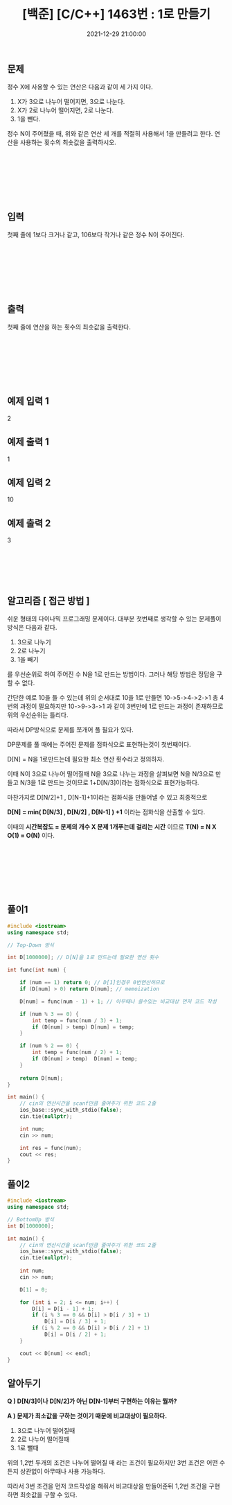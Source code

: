﻿---
title: "[백준] [C/C++] 1463번 : 1로 만들기 "
date: 2021-12-29 21:00:00
categories:
- 백준
tags:
- 백준
- 알고리즘
- 다이나믹 프로그래밍
---

## 문제

정수 X에 사용할 수 있는 연산은 다음과 같이 세 가지 이다.

1.  X가 3으로 나누어 떨어지면, 3으로 나눈다.
2.  X가 2로 나누어 떨어지면, 2로 나눈다.
3.  1을 뺀다.

정수 N이 주어졌을 때, 위와 같은 연산 세 개를 적절히 사용해서 1을 만들려고 한다. 연산을 사용하는 횟수의 최솟값을 출력하시오.

<br><br><br><br><br><br>

  

## 입력

첫째 줄에 1보다 크거나 같고, 106보다 작거나 같은 정수 N이 주어진다.

<br><br><br><br><br><br>

  

## 출력
첫째 줄에 연산을 하는 횟수의 최솟값을 출력한다.

<br><br><br><br><br><br>

  

## 예제 입력 1
2

## 예제 출력 1
1

## 예제 입력 2
10

## 예제 출력 2
3
<br><br><br><br><br><br>

## 알고리즘 [ 접근 방법 ]

쉬운 형태의 다이나믹 프로그래밍 문제이다. 대부분 첫번째로 생각할 수 있는 문제풀이 방식은 다음과 같다.
1. 3으로 나누기
2. 2로 나누기
3. 1을 빼기

를 우선순위로 하여 주어진 수 N을 1로 만드는 방법이다. 그러나 해당 방법은 정답을 구할 수 없다.

간단한 예로 10을 들 수 있는데 위의 순서대로 10을 1로 만들면
10->5->4->2->1 총 4번의 과정이 필요하지만
10->9->3->1 과 같이 3번만에 1로 만드는 과정이 존재하므로 위의 우선순위는 틀리다.

따라서 DP방식으로 문제를 쪼개어 풀 필요가 있다.

DP문제를 풀 때에는 주어진 문제를 점화식으로 표현하는것이 첫번째이다.

D[N] = N을 1로만드는데 필요한 최소 연산 횟수라고 정의하자.

이때 N이 3으로 나누어 떨어질때 N을 3으로 나누는 과정을 살펴보면
N을 N/3으로 만들고 N/3을 1로 만드는 것이므로 1+D[N/3]이라는 점화식으로
표현가능하다.

마찬가지로 D[N/2]+1 , D[N-1]+1이라는 점화식을 만들어낼 수 있고 최종적으로

**D[N] = min( D[N/3] , D[N/2] , D[N-1] ) +1** 이라는 점화식을 산출할 수 있다. 

이때의 **시간복잡도 = 문제의 개수 X 문제 1개푸는데 걸리는 시간** 이므로
**T(N) = N X O(1) = O(N)** 이다.

<br><br><br><br><br><br>

## 풀이1

```c++
#include <iostream>
using namespace std;

// Top-Down 방식

int D[1000000]; // D[N]을 1로 만드는데 필요한 연산 횟수

int func(int num) {

	if (num == 1) return 0; // D[1]인경우 0번연산하므로 
	if (D[num] > 0) return D[num]; // memoization

	D[num] = func(num - 1) + 1; // 아무때나 쓸수있는 비교대상 먼저 코드 작성

	if (num % 3 == 0) {
		int temp = func(num / 3) + 1;
		if (D[num] > temp) D[num] = temp;
	}

	if (num % 2 == 0) {
		int temp = func(num / 2) + 1;
		if (D[num] > temp)  D[num] = temp;
	}
	
	return D[num];
}

int main() {
	// cin의 연산시간을 scanf만큼 줄여주기 위한 코드 2줄
	ios_base::sync_with_stdio(false);
	cin.tie(nullptr);

	int num;
	cin >> num;

	int res = func(num);
	cout << res;
}
```

## 풀이2
```c++
#include <iostream>
using namespace std;

// BottomUp 방식
int D[1000000];

int main() {
	// cin의 연산시간을 scanf만큼 줄여주기 위한 코드 2줄
	ios_base::sync_with_stdio(false);
	cin.tie(nullptr);
	
	int num;
	cin >> num;

	D[1] = 0;

	for (int i = 2; i <= num; i++) {
		D[i] = D[i - 1] + 1;
		if (i % 3 == 0 && D[i] > D[i / 3] + 1)
			D[i] = D[i / 3] + 1;
		if (i % 2 == 0 && D[i] > D[i / 2] + 1)
			D[i] = D[i / 2] + 1;
	}

	cout << D[num] << endl;
}
```

## 알아두기
**Q ) D[N/3]이나 D[N/2]가 아닌 D[N-1]부터 구현하는 이유는 뭘까?**

**A ) 문제가 최소값을 구하는 것이기 때문에 비교대상이 필요하다.**
1. 3으로 나누어 떨어질때
2. 2로 나누어 떨어질때
3. 1로 뺄때

위의 1,2번 두개의 조건은 나누어 떨어질 때 라는 조건이 필요하지만
3번 조건은 어떤 수든지 상관없이 아무때나 사용 가능하다.

따라서 3번 조건을 먼저 코드작성을 해줘서 비교대상을 만들어준뒤
1,2번 조건을 구현하면 최솟값을 구할 수 있다.
	

